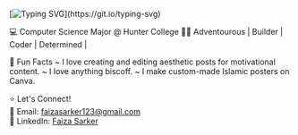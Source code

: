[![Typing SVG](https://readme-typing-svg.demolab.com?font=Fira+Code&weight=10&size=25&pause=1000&color=5BF724&width=435&lines=%F0%9F%91%8B+Welcome+here%2C+I'm+Faiza!)](https://git.io/typing-svg)
<!--
**faizorithm/faizorithm** is a ✨ _special_ ✨ repository because its 
-->
💻 Computer Science Major @ Hunter College
👩‍💻  Adventourous | Builder | Coder | Determined | 



🌟 Fun Facts
~ I love creating and editing aesthetic posts for motivational content.
~ I love anything biscoff. 
~ I make custom-made Islamic posters on Canva. 

⭐ Let's Connect!  
📧 Email: [faizasarker123@gmail.com](mailto:faizasarker123@gmail.com)  
🔗 LinkedIn: [Faiza Sarker](https://www.linkedin.com/in/faizasarker/)
